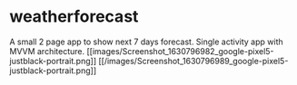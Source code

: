 # weatherforecast
A small 2 page app to show next 7 days forecast. Single activity app with MVVM architecture.
[[images/Screenshot_1630796982_google-pixel5-justblack-portrait.png]]
[[/images/Screenshot_1630796989_google-pixel5-justblack-portrait.png]]
